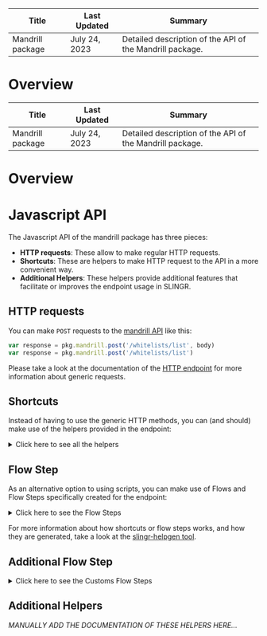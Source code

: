 <table>
    <thead>
    <tr>
        <th>Title</th>
        <th>Last Updated</th>
        <th>Summary</th>
    </tr>
    </thead>
    <tbody>
    <tr>
        <td>Mandrill package</td>
        <td>July 24, 2023</td>
        <td>Detailed description of the API of the Mandrill package.</td>
    </tr>
    </tbody>
</table>

# Overview

<table>
    <thead>
    <tr>
        <th>Title</th>
        <th>Last Updated</th>
        <th>Summary</th>
    </tr>
    </thead>
    <tbody>
    <tr>
        <td>Mandrill package</td>
        <td>July 24, 2023</td>
        <td>Detailed description of the API of the Mandrill package.</td>
    </tr>
    </tbody>
</table>

# Overview

# Javascript API

The Javascript API of the mandrill package has three pieces:

- **HTTP requests**: These allow to make regular HTTP requests.
- **Shortcuts**: These are helpers to make HTTP request to the API in a more convenient way.
- **Additional Helpers**: These helpers provide additional features that facilitate or improves the endpoint usage in SLINGR.

## HTTP requests
You can make `POST` requests to the [mandrill API](API_URL_HERE) like this:
```javascript
var response = pkg.mandrill.post('/whitelists/list', body)
var response = pkg.mandrill.post('/whitelists/list')
```

Please take a look at the documentation of the [HTTP endpoint](https://github.com/slingr-stack/http-endpoint#javascript-api)
for more information about generic requests.

## Shortcuts

Instead of having to use the generic HTTP methods, you can (and should) make use of the helpers provided in the endpoint:
<details>
    <summary>Click here to see all the helpers</summary>

<br>

* API URL: '/users/info'
* HTTP Method: 'POST'
```javascript
pkg.mandrill.users.info.post(body)
```
---
* API URL: '/users/ping'
* HTTP Method: 'POST'
```javascript
pkg.mandrill.users.ping.post(body)
```
---
* API URL: '/users/ping2'
* HTTP Method: 'POST'
```javascript
pkg.mandrill.users.ping2.post(body)
```
---
* API URL: '/users/senders'
* HTTP Method: 'POST'
```javascript
pkg.mandrill.users.senders.post(body)
```
---
* API URL: '/messages/send'
* HTTP Method: 'POST'
```javascript
pkg.mandrill.messages.send.post(body)
```
---
* API URL: '/messages/send-template'
* HTTP Method: 'POST'
```javascript
pkg.mandrill.messages.sendTemplate.post(body)
```
---
* API URL: '/messages/search'
* HTTP Method: 'POST'
```javascript
pkg.mandrill.messages.search.post(body)
```
---
* API URL: '/messages/search-time-series'
* HTTP Method: 'POST'
```javascript
pkg.mandrill.messages.searchTimeSeries.post(body)
```
---
* API URL: '/messages/info'
* HTTP Method: 'POST'
```javascript
pkg.mandrill.messages.info.post(body)
```
---
* API URL: '/messages/content'
* HTTP Method: 'POST'
```javascript
pkg.mandrill.messages.content.post(body)
```
---
* API URL: '/messages/parse'
* HTTP Method: 'POST'
```javascript
pkg.mandrill.messages.parse.post(body)
```
---
* API URL: '/messages/send-raw'
* HTTP Method: 'POST'
```javascript
pkg.mandrill.messages.sendRaw.post(body)
```
---
* API URL: '/messages/list-scheduled'
* HTTP Method: 'POST'
```javascript
pkg.mandrill.messages.listScheduled.post(body)
```
---
* API URL: '/messages/cancel-scheduled'
* HTTP Method: 'POST'
```javascript
pkg.mandrill.messages.cancelScheduled.post(body)
```
---
* API URL: '/messages/reschedule'
* HTTP Method: 'POST'
```javascript
pkg.mandrill.messages.reschedule.post(body)
```
---
* API URL: '/tags/list'
* HTTP Method: 'POST'
```javascript
pkg.mandrill.tags.list.post(body)
```
---
* API URL: '/tags/delete'
* HTTP Method: 'POST'
```javascript
pkg.mandrill.tags.delete.post(body)
```
---
* API URL: '/tags/info'
* HTTP Method: 'POST'
```javascript
pkg.mandrill.tags.info.post(body)
```
---
* API URL: '/tags/time-series'
* HTTP Method: 'POST'
```javascript
pkg.mandrill.tags.timeSeries.post(body)
```
---
* API URL: '/tags/all-time-series'
* HTTP Method: 'POST'
```javascript
pkg.mandrill.tags.allTimeSeries.post(body)
```
---
* API URL: '/rejects/add'
* HTTP Method: 'POST'
```javascript
pkg.mandrill.rejects.add.post(body)
```
---
* API URL: '/rejects/list'
* HTTP Method: 'POST'
```javascript
pkg.mandrill.rejects.list.post(body)
```
---
* API URL: '/rejects/delete'
* HTTP Method: 'POST'
```javascript
pkg.mandrill.rejects.delete.post(body)
```
---
* API URL: '/whitelists/add'
* HTTP Method: 'POST'
```javascript
pkg.mandrill.whitelists.add.post(body)
```
---
* API URL: '/whitelists/list'
* HTTP Method: 'POST'
```javascript
pkg.mandrill.whitelists.list.post(body)
```
---
* API URL: '/whitelists/delete'
* HTTP Method: 'POST'
```javascript
pkg.mandrill.whitelists.delete.post(body)
```
---
* API URL: '/senders/list'
* HTTP Method: 'POST'
```javascript
pkg.mandrill.senders.list.post(body)
```
---
* API URL: '/senders/domains'
* HTTP Method: 'POST'
```javascript
pkg.mandrill.senders.domains.post(body)
```
---
* API URL: '/senders/add-domain'
* HTTP Method: 'POST'
```javascript
pkg.mandrill.senders.addDomain.post(body)
```
---
* API URL: '/senders/check-domain'
* HTTP Method: 'POST'
```javascript
pkg.mandrill.senders.checkDomain.post(body)
```
---
* API URL: '/senders/verify-domain'
* HTTP Method: 'POST'
```javascript
pkg.mandrill.senders.verifyDomain.post(body)
```
---
* API URL: '/senders/info'
* HTTP Method: 'POST'
```javascript
pkg.mandrill.senders.info.post(body)
```
---
* API URL: '/senders/time-series'
* HTTP Method: 'POST'
```javascript
pkg.mandrill.senders.timeSeries.post(body)
```
---
* API URL: '/urls/list'
* HTTP Method: 'POST'
```javascript
pkg.mandrill.urls.list.post(body)
```
---
* API URL: '/urls/search'
* HTTP Method: 'POST'
```javascript
pkg.mandrill.urls.search.post(body)
```
---
* API URL: '/urls/time-series'
* HTTP Method: 'POST'
```javascript
pkg.mandrill.urls.timeSeries.post(body)
```
---
* API URL: '/urls/tracking-domains'
* HTTP Method: 'POST'
```javascript
pkg.mandrill.urls.trackingDomains.post(body)
```
---
* API URL: '/urls/check-tracking-domain'
* HTTP Method: 'POST'
```javascript
pkg.mandrill.urls.checkTrackingDomain.post(body)
```
---
* API URL: '/templates/add'
* HTTP Method: 'POST'
```javascript
pkg.mandrill.templates.add.post(body)
```
---
* API URL: '/templates/info'
* HTTP Method: 'POST'
```javascript
pkg.mandrill.templates.info.post(body)
```
---
* API URL: '/templates/update'
* HTTP Method: 'POST'
```javascript
pkg.mandrill.templates.update.post(body)
```
---
* API URL: '/templates/publish'
* HTTP Method: 'POST'
```javascript
pkg.mandrill.templates.publish.post(body)
```
---
* API URL: '/templates/delete'
* HTTP Method: 'POST'
```javascript
pkg.mandrill.templates.delete.post(body)
```
---
* API URL: '/templates/list'
* HTTP Method: 'POST'
```javascript
pkg.mandrill.templates.list.post(body)
```
---
* API URL: '/templates/time-series'
* HTTP Method: 'POST'
```javascript
pkg.mandrill.templates.timeSeries.post(body)
```
---
* API URL: '/templates/render'
* HTTP Method: 'POST'
```javascript
pkg.mandrill.templates.render.post(body)
```
---
* API URL: '/webhooks/list'
* HTTP Method: 'POST'
```javascript
pkg.mandrill.webhooks.list.post(body)
```
---
* API URL: '/webhooks/add'
* HTTP Method: 'POST'
```javascript
pkg.mandrill.webhooks.add.post(body)
```
---
* API URL: '/webhooks/info'
* HTTP Method: 'POST'
```javascript
pkg.mandrill.webhooks.info.post(body)
```
---
* API URL: '/webhooks/update'
* HTTP Method: 'POST'
```javascript
pkg.mandrill.webhooks.update.post(body)
```
---
* API URL: '/webhooks/delete'
* HTTP Method: 'POST'
```javascript
pkg.mandrill.webhooks.delete.post(body)
```
---
* API URL: '/subaccounts/list'
* HTTP Method: 'POST'
```javascript
pkg.mandrill.subaccounts.list.post(body)
```
---
* API URL: '/subaccounts/add'
* HTTP Method: 'POST'
```javascript
pkg.mandrill.subaccounts.add.post(body)
```
---
* API URL: '/subaccounts/info'
* HTTP Method: 'POST'
```javascript
pkg.mandrill.subaccounts.info.post(body)
```
---
* API URL: '/subaccounts/update'
* HTTP Method: 'POST'
```javascript
pkg.mandrill.subaccounts.update.post(body)
```
---
* API URL: '/subaccounts/delete'
* HTTP Method: 'POST'
```javascript
pkg.mandrill.subaccounts.delete.post(body)
```
---
* API URL: '/subaccounts/pause'
* HTTP Method: 'POST'
```javascript
pkg.mandrill.subaccounts.pause.post(body)
```
---
* API URL: '/subaccounts/resume'
* HTTP Method: 'POST'
```javascript
pkg.mandrill.subaccounts.resume.post(body)
```
---
* API URL: '/inbound/domains'
* HTTP Method: 'POST'
```javascript
pkg.mandrill.inbound.domains.post(body)
```
---
* API URL: '/inbound/add-domain'
* HTTP Method: 'POST'
```javascript
pkg.mandrill.inbound.addDomain.post(body)
```
---
* API URL: '/inbound/check-domain'
* HTTP Method: 'POST'
```javascript
pkg.mandrill.inbound.checkDomain.post(body)
```
---
* API URL: '/inbound/delete-domain'
* HTTP Method: 'POST'
```javascript
pkg.mandrill.inbound.deleteDomain.post(body)
```
---
* API URL: '/inbound/routes'
* HTTP Method: 'POST'
```javascript
pkg.mandrill.inbound.routes.post(body)
```
---
* API URL: '/inbound/add-route'
* HTTP Method: 'POST'
```javascript
pkg.mandrill.inbound.addRoute.post(body)
```
---
* API URL: '/inbound/update-route'
* HTTP Method: 'POST'
```javascript
pkg.mandrill.inbound.updateRoute.post(body)
```
---
* API URL: '/inbound/delete-route'
* HTTP Method: 'POST'
```javascript
pkg.mandrill.inbound.deleteRoute.post(body)
```
---
* API URL: '/inbound/send-raw'
* HTTP Method: 'POST'
```javascript
pkg.mandrill.inbound.sendRaw.post(body)
```
---
* API URL: '/exports/info'
* HTTP Method: 'POST'
```javascript
pkg.mandrill.exports.info.post(body)
```
---
* API URL: '/exports/list'
* HTTP Method: 'POST'
```javascript
pkg.mandrill.exports.list.post(body)
```
---
* API URL: '/exports/rejects'
* HTTP Method: 'POST'
```javascript
pkg.mandrill.exports.rejects.post(body)
```
---
* API URL: '/exports/whitelist'
* HTTP Method: 'POST'
```javascript
pkg.mandrill.exports.whitelist.post(body)
```
---
* API URL: '/exports/activity'
* HTTP Method: 'POST'
```javascript
pkg.mandrill.exports.activity.post(body)
```
---
* API URL: '/ips/list'
* HTTP Method: 'POST'
```javascript
pkg.mandrill.ips.list.post(body)
```
---
* API URL: '/ips/info'
* HTTP Method: 'POST'
```javascript
pkg.mandrill.ips.info.post(body)
```
---
* API URL: '/ips/provision'
* HTTP Method: 'POST'
```javascript
pkg.mandrill.ips.provision.post(body)
```
---
* API URL: '/ips/start-warmup'
* HTTP Method: 'POST'
```javascript
pkg.mandrill.ips.startWarmup.post(body)
```
---
* API URL: '/ips/cancel-warmup'
* HTTP Method: 'POST'
```javascript
pkg.mandrill.ips.cancelWarmup.post(body)
```
---
* API URL: '/ips/set-pool'
* HTTP Method: 'POST'
```javascript
pkg.mandrill.ips.setPool.post(body)
```
---
* API URL: '/ips/delete'
* HTTP Method: 'POST'
```javascript
pkg.mandrill.ips.delete.post(body)
```
---
* API URL: '/ips/list-pools'
* HTTP Method: 'POST'
```javascript
pkg.mandrill.ips.listPools.post(body)
```
---
* API URL: '/ips/pool-info'
* HTTP Method: 'POST'
```javascript
pkg.mandrill.ips.poolInfo.post(body)
```
---
* API URL: '/ips/create-pool'
* HTTP Method: 'POST'
```javascript
pkg.mandrill.ips.createPool.post(body)
```
---
* API URL: '/ips/delete-pool'
* HTTP Method: 'POST'
```javascript
pkg.mandrill.ips.deletePool.post(body)
```
---
* API URL: '/ips/check-custom-dns'
* HTTP Method: 'POST'
```javascript
pkg.mandrill.ips.checkCustomDns.post(body)
```
---
* API URL: '/ips/set-custom-dns'
* HTTP Method: 'POST'
```javascript
pkg.mandrill.ips.setCustomDns.post(body)
```
---
* API URL: '/metadata/list'
* HTTP Method: 'POST'
```javascript
pkg.mandrill.metadata.list.post(body)
```
---
* API URL: '/metadata/add'
* HTTP Method: 'POST'
```javascript
pkg.mandrill.metadata.add.post(body)
```
---
* API URL: '/metadata/update'
* HTTP Method: 'POST'
```javascript
pkg.mandrill.metadata.update.post(body)
```
---
* API URL: '/metadata/delete'
* HTTP Method: 'POST'
```javascript
pkg.mandrill.metadata.delete.post(body)
```
---

</details>

## Flow Step

As an alternative option to using scripts, you can make use of Flows and Flow Steps specifically created for the endpoint:
<details>
    <summary>Click here to see the Flow Steps</summary>

<br>



### Generic Flow Step

Generic flow step for full use of the entire endpoint and its services.

<h3>Inputs</h3>

<table>
    <thead>
    <tr>
        <th>Label</th>
        <th>Type</th>
        <th>Required</th>
        <th>Default</th>
        <th>Visibility</th>
        <th>Description</th>
    </tr>
    </thead>
    <tbody>
    <tr>
        <td>URL (Method)</td>
        <td>choice</td>
        <td>yes</td>
        <td> - </td>
        <td>Always</td>
        <td>
            This is the http method to be used against the endpoint. <br>
            Possible values are: <br>
            <i><strong>POST</strong></i>
        </td>
    </tr>
    <tr>
        <td>URL (Path)</td>
        <td>choice</td>
        <td>yes</td>
        <td> - </td>
        <td>Always</td>
        <td>
            The url to which this endpoint will send the request. This is the exact service to which the http request will be made. <br>
            Possible values are: <br>
            <i><strong>/users/info<br>/users/ping<br>/users/ping2<br>/users/senders<br>/messages/send<br>/messages/send-template<br>/messages/search<br>/messages/search-time-series<br>/messages/info<br>/messages/content<br>/messages/parse<br>/messages/send-raw<br>/messages/list-scheduled<br>/messages/cancel-scheduled<br>/messages/reschedule<br>/tags/list<br>/tags/delete<br>/tags/info<br>/tags/time-series<br>/tags/all-time-series<br>/rejects/add<br>/rejects/list<br>/rejects/delete<br>/whitelists/add<br>/whitelists/list<br>/whitelists/delete<br>/senders/list<br>/senders/domains<br>/senders/add-domain<br>/senders/check-domain<br>/senders/verify-domain<br>/senders/info<br>/senders/time-series<br>/urls/list<br>/urls/search<br>/urls/time-series<br>/urls/tracking-domains<br>/urls/check-tracking-domain<br>/templates/add<br>/templates/info<br>/templates/update<br>/templates/publish<br>/templates/delete<br>/templates/list<br>/templates/time-series<br>/templates/render<br>/webhooks/list<br>/webhooks/add<br>/webhooks/info<br>/webhooks/update<br>/webhooks/delete<br>/subaccounts/list<br>/subaccounts/add<br>/subaccounts/info<br>/subaccounts/update<br>/subaccounts/delete<br>/subaccounts/pause<br>/subaccounts/resume<br>/inbound/domains<br>/inbound/add-domain<br>/inbound/check-domain<br>/inbound/delete-domain<br>/inbound/routes<br>/inbound/add-route<br>/inbound/update-route<br>/inbound/delete-route<br>/inbound/send-raw<br>/exports/info<br>/exports/list<br>/exports/rejects<br>/exports/whitelist<br>/exports/activity<br>/ips/list<br>/ips/info<br>/ips/provision<br>/ips/start-warmup<br>/ips/cancel-warmup<br>/ips/set-pool<br>/ips/delete<br>/ips/list-pools<br>/ips/pool-info<br>/ips/create-pool<br>/ips/delete-pool<br>/ips/check-custom-dns<br>/ips/set-custom-dns<br>/metadata/list<br>/metadata/add<br>/metadata/update<br>/metadata/delete<br></strong></i>
        </td>
    </tr>
    <tr>
        <td>Headers</td>
        <td>keyValue</td>
        <td>no</td>
        <td> - </td>
        <td>Always</td>
        <td>
            Used when you want to have a custom http header for the request.
        </td>
    </tr>
    <tr>
        <td>Query Params</td>
        <td>keyValue</td>
        <td>no</td>
        <td> - </td>
        <td>Always</td>
        <td>
            Used when you want to have a custom query params for the http call.
        </td>
    </tr>
    <tr>
        <td>Body</td>
        <td>json</td>
        <td>no</td>
        <td> - </td>
        <td>Always</td>
        <td>
            A payload of data can be sent to the server in the body of the request.
        </td>
    </tr>
    <tr>
        <td>Override Settings</td>
        <td>boolean</td>
        <td>no</td>
        <td> false </td>
        <td>Always</td>
        <td></td>
    </tr>
    <tr>
        <td>Follow Redirect</td>
        <td>boolean</td>
        <td>no</td>
        <td> false </td>
        <td> overrideSettings </td>
        <td>Indicates that the resource has to be downloaded into a file instead of returning it in the response.</td>
    </tr>
    <tr>
        <td>Download</td>
        <td>boolean</td>
        <td>no</td>
        <td> false </td>
        <td> overrideSettings </td>
        <td>If true the method won't return until the file has been downloaded, and it will return all the information of the file.</td>
    </tr>
    <tr>
        <td>File name</td>
        <td>text</td>
        <td>no</td>
        <td></td>
        <td> overrideSettings </td>
        <td>If provided, the file will be stored with this name. If empty the file name will be calculated from the URL.</td>
    </tr>
    <tr>
        <td>Full response</td>
        <td> boolean </td>
        <td>no</td>
        <td> false </td>
        <td> overrideSettings </td>
        <td>Include extended information about response</td>
    </tr>
    <tr>
        <td>Connection Timeout</td>
        <td> number </td>
        <td>no</td>
        <td> 5000 </td>
        <td> overrideSettings </td>
        <td>Connect timeout interval, in milliseconds (0 = infinity).</td>
    </tr>
    <tr>
        <td>Read Timeout</td>
        <td> number </td>
        <td>no</td>
        <td> 60000 </td>
        <td> overrideSettings </td>
        <td>Read timeout interval, in milliseconds (0 = infinity).</td>
    </tr>
    </tbody>
</table>

<h3>Outputs</h3>

<table>
    <thead>
    <tr>
        <th>Name</th>
        <th>Type</th>
        <th>Description</th>
    </tr>
    </thead>
    <tbody>
    <tr>
        <td>response</td>
        <td>object</td>
        <td>
            Object resulting from the response to the endpoint call.
        </td>
    </tr>
    </tbody>
</table>


</details>

For more information about how shortcuts or flow steps works, and how they are generated, take a look at the [slingr-helpgen tool](https://github.com/slingr-stack/slingr-helpgen).

## Additional Flow Step


<details>
    <summary>Click here to see the Customs Flow Steps</summary>

<br>



### Custom Flow Steps Name

Description of Custom Flow Steps

*MANUALLY ADD THE DOCUMENTATION OF THESE FLOW STEPS HERE...*


</details>

## Additional Helpers
*MANUALLY ADD THE DOCUMENTATION OF THESE HELPERS HERE...*
